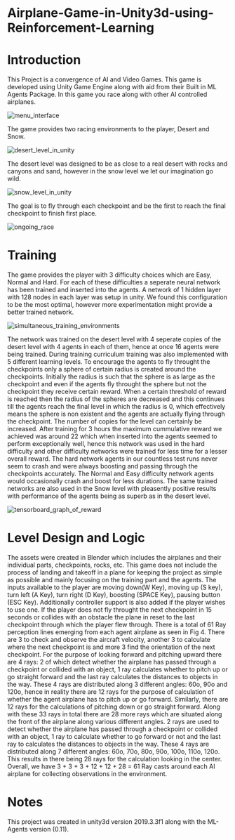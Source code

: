 # Airplane-Game-in-Unity3d-using-Reinforcement-Learning
# Introduction
This Project is a convergence of AI and Video Games. This game is developed using Unity Game Engine along with aid from their Built in ML Agents Package. 
In this game you race along with other AI controlled airplanes. 

![menu_interface](https://user-images.githubusercontent.com/64498789/91150744-6a5d9b80-e6da-11ea-9410-16c00c3252a1.jpg)

The game provides two racing environments to the player, Desert and Snow.

![desert_level_in_unity](https://user-images.githubusercontent.com/64498789/91150705-5f0a7000-e6da-11ea-8531-1a02cd6f2a97.JPG)

The desert level was designed to be as close to a real desert with rocks and canyons and sand, however in the snow level we let our imagination go wild. 

![snow_level_in_unity](https://user-images.githubusercontent.com/64498789/91150829-85301000-e6da-11ea-9871-73415d21e597.JPG)

The goal is to fly through each checkpoint and be the first to reach the final checkpoint to finish first place.

![ongoing_race](https://user-images.githubusercontent.com/64498789/91150763-70ec1300-e6da-11ea-84e7-81db988ade59.jpg)

# Training
The game provides the player with 3 difficulty choices which are Easy, Normal and Hard. For each of these difficulties a seperate neural network has been trained and inserted into the agents. A network of 1 hidden layer with 128 nodes in each layer was setup in unity. We found this configuration to be the most optimal, however more experimentation might provide a better trained network. 

![simultaneous_training_environments](https://user-images.githubusercontent.com/64498789/91150786-78132100-e6da-11ea-8ae5-9f5d606097d3.jpg)

The network was trained on the desert level with 4 seperate copies of the desert level with 4 agents in each of them, hence at once 16 agents were being trained. During training curriculum training was also implemented with 5 different learning levels. To encourage the agents to fly throught the checkpoints only a sphere of certain radius is created around the checkpoints. Initially the radius is such that the sphere is as large as the checkpoint and even if the agents fly throught the sphere but not the checkpoint they receive certain reward. When a certain threshold of reward is reached then the radius of the spheres are decreased and this continues till the agents reach the final level in which the radius is 0, which effectively means the sphere is non existent and the agents are actually flying through the checkpoint. The number of copies for the level can certainly be increased. After training for 3 hours the maximum cummulative reward we achieved was around 22 which when inserted into the agents seemed to perform exceptionally well, hence this network was used in the hard difficulty and other difficulty networks were trained for less time for a lesser overall reward. The hard network agents in our countless test runs never seem to crash and were always boosting and passing through the checkpoints accurately. The Normal and Easy difficulty network agents would occasionally crash and boost for less durations. The same trained networks are also used in the Snow level with pleasently positive results with performance of the agents being as superb as in the desert level.

![tensorboard_graph_of_reward](https://user-images.githubusercontent.com/64498789/91150848-89f4c400-e6da-11ea-95fe-8454b8686346.jpg)

# Level Design and Logic
The assets were created in Blender which includes the airplanes and their individual parts, checkpoints, rocks, etc. This game does not include the process of landing and takeoff in a plane for keeping the project as simple as possible and mainly focusing on the training part and the agents. The inputs available to the player are moving down(W Key), moving up (S key), turn left (A Key), turn right (D Key), boosting (SPACE Key), pausing button (ESC Key). Additionally controller support is also added if the player wishes to use one. If the player does not fly throught the next checkpoint in 15 seconds or collides with an obstacle the plane in reset to the last checkpoint through which the player flew through. There is a total of 61 Ray perception lines emerging from each agent airplane as seen in Fig 4. There are 3 to check and observe the aircraft velocity, another 3 to calculate where the next checkpoint is and more 3 find the orientation of the next checkpoint. For the purpose of looking forward and pitching upward there are 4 rays: 2 of which detect whether the airplane has passed through a checkpoint or collided with an object, 1 ray calculates whether to pitch up or go straight forward and the last ray calculates the distances to objects in the way. These 4 rays are distributed along 3 different angles: 60o, 90o and 120o, hence in reality there are 12 rays for the purpose of calculation of whether the agent airplane has to pitch up or go forward. Similarly, there are 12 rays for the calculations of pitching down or go straight forward. Along with these 33 rays in total there are 28 more rays which are situated along the front of the airplane along various different angles. 2 rays are used to detect whether the airplane has passed through a checkpoint or collided with an object, 1 ray to calculate whether to go forward or not and the last ray to calculates the distances to objects in the way. These 4 rays are distributed along 7 different angles: 60o, 70o, 80o, 90o, 100o, 110o, 120o. This results in there being 28 rays for the calculation looking in the center. Overall, we have 3 + 3 + 3 + 12 + 12 + 28 = 61 Ray casts around each AI airplane for collecting observations in the environment.

# Notes
This project was created in unity3d version 2019.3.3f1 along with the ML- Agents version (0.11).


